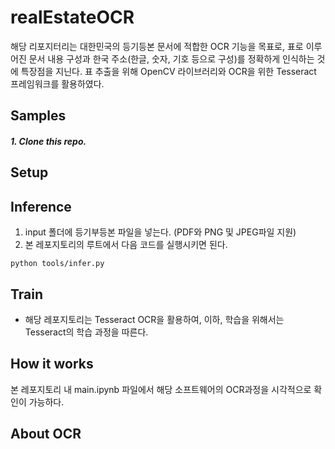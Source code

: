 # realEstateOCR
해당 리포지터리는 대한민국의 등기등본 문서에 적합한 OCR 기능을 목표로, 표로 이루어진 문서 내용 구성과 한국 주소(한글, 숫자, 기호 등으로 구성)를 정확하게 인식하는 것에 특장점을 지닌다.
표 추출을 위해 OpenCV 라이브러리와 OCR을 위한 Tesseract 프레임워크를 활용하였다.

## Samples
##### 1. Clone this repo.
## Setup

## Inference
1. input 폴더에 등기부등본 파일을 넣는다. (PDF와 PNG 및 JPEG파일 지원)
2. 본 레포지토리의 루트에서 다음 코드를 실행시키면 된다.
````
python tools/infer.py
````

## Train
* 해당 레포지토리는 Tesseract OCR을 활용하여, 이하, 학습을 위해서는 Tesseract의 학습 과정을 따른다.

## How it works
본 레포지토리 내 main.ipynb 파일에서 해당 소프트웨어의 OCR과정을 시각적으로 확인이 가능하다.
## About OCR
